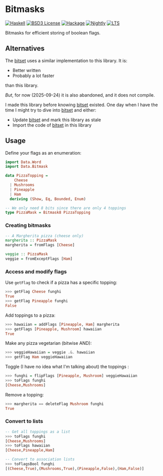 # Bitmasks

[![Haskell](https://img.shields.io/badge/language-Haskell-orange.svg)](https://haskell.org) [![BSD3 License](https://img.shields.io/badge/license-BSD3-blue.svg)](https://github.com/AliceRixte/bitmasks/LICENSE) [![Hackage](https://img.shields.io/hackage/v/bitmasks.svg)](https://hackage.haskell.org/package/bitmasks) [![Nightly](https://www.stackage.org/package/bitmasks/badge/nightly)](https://www.stackage.org/nightly/package/bitmasks) [![LTS](https://www.stackage.org/package/bitmasks/badge/lts)](https://www.stackage.org/lts/package/bitmasks)


Bitmasks for efficient storing of boolean flags.

## Alternatives

The [bitset](https://hackage.haskell.org/package/bitset) uses a similar implementation to this library. It is:

* Better written
* Probably a lot faster

than this library.

*But*, for now (2025-09-24) it is also abandoned, and it does not compile.

I made this library before knowing [bitset](https://hackage.haskell.org/package/bitset) existed. One day when I have the time I might try to dive into [bitset](https://hackage.haskell.org/package/bitset) and either:

* Update [bitset](https://hackage.haskell.org/package/bitset) and mark this library as stale
* Import the code of [bitset](https://hackage.haskell.org/package/bitset) in this library

## Usage

Define your flags as an enumeration:

```haskell
import Data.Word
import Data.Bitmask

data PizzaTopping =
    Cheese
  | Mushrooms
  | Pineapple
  | Ham
  deriving (Show, Eq, Bounded, Enum)

-- We only need 8 bits since there are only 4 toppings
type PizzaMask = Bitmask8 PizzaTopping
```

### Creating bitmasks

```haskell
-- A Margherita pizza (cheese only)
margherita :: PizzaMask
margherita = fromFlags [Cheese]

veggie :: PizzaMask
veggie = fromExceptFlags [Ham]

```

### Access and modify flags

Use `getFlag` to check if a pizza has a specific topping:

```haskell
>>> getFlag Cheese funghi
True
>>> getFlag Pineapple funghi
False
```

Add toppings to a pizza:

```haskell
>>> hawaiian = addFlags [Pineapple, Ham] margherita
>>> getFlags [Pineapple, Mushroom] hawaiian
True
```

Make any pizza vegetarian (bitwise AND):

```haskell
>>> veggieHawaiian = veggie .&. hawaiian
>>> getFlag Ham veggieHawaiian
```

Toggle (I have no idea what I'm talking about) the toppings :

```haskell
>>> funghi = flipFlags [Pineapple, Mushroom] veggieHawaiian
>>> toFlags funghi
[Cheese,Mushrooms]
```

Remove a topping:

```haskell
>>> margherita == deleteFlag Mushroom funghi
True
```

### Convert to lists

```haskell
-- Get all toppings as a list
>>> toFlags funghi
[Cheese,Mushrooms]
>>> toFlags hawaiian
[Cheese,Pineapple,Ham]

-- Convert to association lists
>>> toFlagsBool funghi
[(Cheese,True),(Mushrooms,True),(Pineapple,False),(Ham,False)]
```
